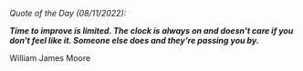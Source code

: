 *Quote of the Day (08/11/2022):*

_**Time to improve is limited. The clock is always on and doesn't care if you don't feel like it. Someone else does and they're passing you by.**_

William James Moore